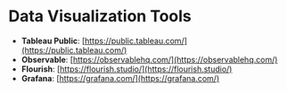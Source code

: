# Data Visualization Tools

- **Tableau Public**: [https://public.tableau.com/](https://public.tableau.com/)
- **Observable**: [https://observablehq.com/](https://observablehq.com/)
- **Flourish**: [https://flourish.studio/](https://flourish.studio/)
- **Grafana**: [https://grafana.com/](https://grafana.com/)
